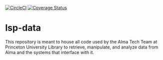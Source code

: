 [![CircleCI](https://dl.circleci.com/status-badge/img/gh/pulibrary/lsp-data/tree/main.svg?style=svg)](https://dl.circleci.com/status-badge/redirect/gh/pulibrary/lsp-data/tree/main)
[![Coverage Status](https://coveralls.io/repos/github/pulibrary/lsp-data/badge.svg)](https://coveralls.io/github/pulibrary/lsp-data)
# lsp-data
This repository is meant to house all code used by the Alma Tech Team at Princeton University Library to retrieve, manipulate, and analyze data from Alma and the systems that interface with it.
